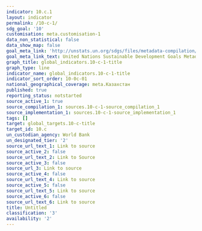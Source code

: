 ```yaml
---
indicator: 10.c.1
layout: indicator
permalink: /10-c-1/
sdg_goal: '10'
customisation: meta.customisation-1
data_non_statistical: false
data_show_map: false
goal_meta_link: 'http://unstats.un.org/sdgs/files/metadata-compilation/Metadata-Goal-10.pdf'
goal_meta_link_text: United Nations Sustainable Development Goals Metadata (pdf 564kB)
graph_title: global_indicators.10-c-1-title
graph_type: line
indicator_name: global_indicators.10-c-1-title
indicator_sort_order: 10-0c-01
national_geographical_coverage: meta.Казахстан
published: true
reporting_status: notstarted
source_active_1: true
source_compilation_1: sources.10-c-1-source_compilation_1
source_implementation_1: sources.10-c-1-source_implementation_1
tags: []
target: global_targets.10-c-title
target_id: 10.c
un_custodian_agency: World Bank
un_designated_tier: '2'
source_url_text_1: Link to source
source_active_2: false
source_url_text_2: Link to Source
source_active_3: false
source_url_3: Link to source
source_active_4: false
source_url_text_4: Link to source
source_active_5: false
source_url_text_5: Link to source
source_active_6: false
source_url_text_6: Link to source
title: Untitled
classification: '3'
availability: '2'
---
```

